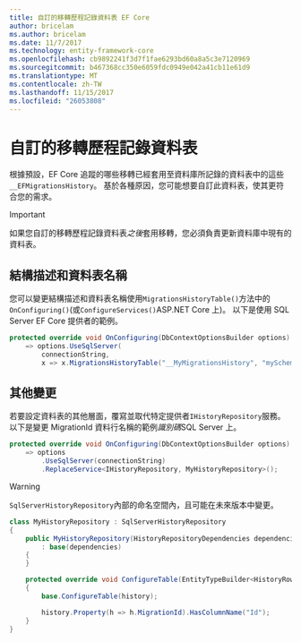 ```yaml
---
title: 自訂的移轉歷程記錄資料表 EF Core
author: bricelam
ms.author: bricelam
ms.date: 11/7/2017
ms.technology: entity-framework-core
ms.openlocfilehash: cb9892241f3d7f1fae6293bd60a8a5c3e7120969
ms.sourcegitcommit: b467368cc350e6059fdc0949e042a41cb11e61d9
ms.translationtype: MT
ms.contentlocale: zh-TW
ms.lasthandoff: 11/15/2017
ms.locfileid: "26053808"
---
```

<a name="custom-migrations-history-table"></a>自訂的移轉歷程記錄資料表
===============================
根據預設，EF Core 追蹤的哪些移轉已經套用至資料庫所記錄的資料表中的這些`__EFMigrationsHistory`。 基於各種原因，您可能想要自訂此資料表，使其更符合您的需求。

> [!IMPORTANT]
> 如果您自訂的移轉歷程記錄資料表*之後*套用移轉，您必須負責更新資料庫中現有的資料表。

<a name="schema-and-table-name"></a>結構描述和資料表名稱
----------------------
您可以變更結構描述和資料表名稱使用`MigrationsHistoryTable()`方法中的`OnConfiguring()`(或`ConfigureServices()`ASP.NET Core 上)。 以下是使用 SQL Server EF Core 提供者的範例。

``` csharp
protected override void OnConfiguring(DbContextOptionsBuilder options)
    => options.UseSqlServer(
        connectionString,
        x => x.MigrationsHistoryTable("__MyMigrationsHistory", "mySchema"));
```

<a name="other-changes"></a>其他變更
-------------
若要設定資料表的其他層面，覆寫並取代特定提供者`IHistoryRepository`服務。 以下是變更 MigrationId 資料行名稱的範例*識別碼*SQL Server 上。

``` csharp
protected override void OnConfiguring(DbContextOptionsBuilder options)
    => options
        .UseSqlServer(connectionString)
        .ReplaceService<IHistoryRepository, MyHistoryRepository>();
```

> [!WARNING]
> `SqlServerHistoryRepository`內部的命名空間內，且可能在未來版本中變更。

``` csharp
class MyHistoryRepository : SqlServerHistoryRepository
{
    public MyHistoryRepository(HistoryRepositoryDependencies dependencies)
        : base(dependencies)
    {
    }

    protected override void ConfigureTable(EntityTypeBuilder<HistoryRow> history)
    {
        base.ConfigureTable(history);

        history.Property(h => h.MigrationId).HasColumnName("Id");
    }
}
```
